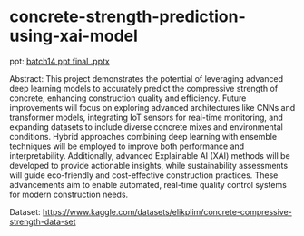 # concrete-strength-prediction-using-xai-model

ppt: [batch14 ppt final .pptx](https://github.com/user-attachments/files/18494624/batch14.ppt.final.pptx)


Abstract: 
This project demonstrates the potential of leveraging advanced deep learning models to accurately predict the compressive strength of concrete, enhancing construction quality and efficiency. Future improvements will focus on exploring advanced architectures like CNNs and transformer models, integrating IoT sensors for real-time monitoring, and expanding datasets to include diverse concrete mixes and environmental conditions. Hybrid approaches combining deep learning with ensemble techniques will be employed to improve both performance and interpretability. Additionally, advanced Explainable AI (XAI) methods will be developed to provide actionable insights, while sustainability assessments will guide eco-friendly and cost-effective construction practices. These advancements aim to enable automated, real-time quality control systems for modern construction needs.

Dataset: https://www.kaggle.com/datasets/elikplim/concrete-compressive-strength-data-set


